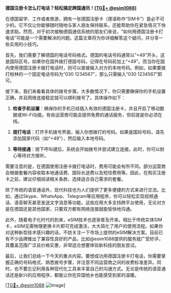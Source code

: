 **德国注册卡怎么打电话？轻松搞定跨国通讯！[[TG💪+ @esim1088](https://t.me/s/esim1088)]**

在德国留学、工作或者旅游，拥有一张德国注册卡（德语称作“SIM卡”）是必不可少的。它不仅让你能够随时随地与家人朋友保持联系，还能帮助你在紧急情况下快速求助。然而，对于初次接触德国通信系统的朋友们来说，“如何用德国注册卡打电话”可能是一个需要解决的问题。这篇文章将为你详细解答这个疑问，并分享一些实用的小技巧。

首先，我们需要了解德国的电话号码格式。德国的电话号码通常以“+49”开头，这是国际区号。如果你在国外拨打德国号码，记得在号码前加上“+49”。而当你在国内使用德国注册卡拨打电话时，则可以直接输入对方的本地号码。例如，如果要拨打柏林的一个固定电话号码为“030 1234567”，那么只需输入“030 1234567”即可。

接下来，我们来看看具体的拨号步骤。大多数情况下，你只需要确保你的手机设置正确，并且网络连接稳定就可以顺利拨号了。具体操作如下：

1. **检查手机设置**：确保你的手机已经插入有效的德国注册卡，并且开启了移动数据或Wi-Fi功能。有些运营商可能会提供免费的通话服务，但前提是你必须在线。
   
2. **拨打电话**：打开手机拨号界面，输入你想拨打的号码。如果是国际号码，请先添加国家代码（如“+49”），然后输入本地号码。

3. **等待接通**：按下呼叫键后，系统会开始拨号并尝试建立连接。此时，你可以耐心等待对方接听。

需要注意的是，在德国使用注册卡拨打电话时，费用可能会有所不同。部分运营商会根据套餐内容收取本地通话费、国际长途费以及短信费用等。因此，在购买注册卡之前，建议仔细阅读相关条款，选择适合自己需求的套餐。

除了传统的语音通话外，现代科技也为人们提供了更多便捷的方式来进行交流。比如，通过Skype、WhatsApp、Telegram等应用程序，你可以轻松实现视频通话、语音聊天甚至发送文字消息等功能。这些应用大多支持跨平台使用，无论对方是在德国还是其他国家，只要双方都有网络连接就能愉快地沟通。

此外，随着电子化时代的到来，eSIM技术也逐渐普及开来。相比于传统实体SIM卡，eSIM无需物理更换卡片即可完成激活，大大简化了用户的使用流程。如果你对这种新型技术感兴趣的话，不妨关注一下市场上提供的eSIM解决方案。目前已有不少品牌推出了兼容性良好的产品，比如@esim1088提供的服务就广受好评，其覆盖范围广泛且价格实惠，非常适合想要体验新科技的朋友尝试。

最后，让我们总结一下今天的重点内容。要想成功用德国注册卡打电话，你需要掌握正确的号码格式、熟悉拨号步骤，并注意不同运营商之间的收费标准差异。同时，也不要忘记利用各种现代化工具来丰富自己的沟通方式。无论是传统的语音通话还是新兴的应用程序，都能让你在异国他乡也能感受到家的温暖。

[[TG💪+ @esim1088](https://t.me/s/esim1088) ![Image](https://i.postimg.cc/4NQfJmqS/Snipaste-2025-05-13-00-14-12.png)]